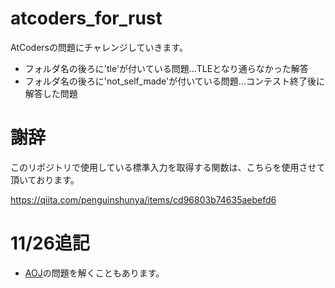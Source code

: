 # atcoders_for_rust
AtCodersの問題にチャレンジしていきます。
- フォルダ名の後ろに'tle'が付いている問題...TLEとなり通らなかった解答
- フォルダ名の後ろに'not_self_made'が付いている問題...コンテスト終了後に解答した問題

# 謝辞
このリポジトリで使用している標準入力を取得する関数は、こちらを使用させて頂いております。

https://qiita.com/penguinshunya/items/cd96803b74635aebefd6

# 11/26追記
- [AOJ](http://judge.u-aizu.ac.jp/onlinejudge/index.jsp)の問題を解くこともあります。
